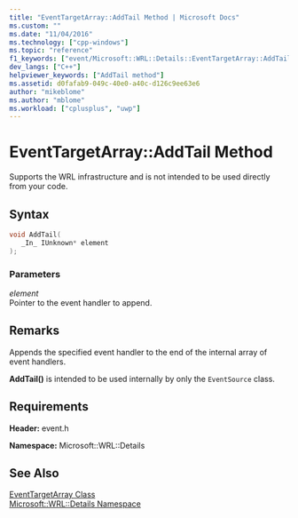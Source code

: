 ```yaml
---
title: "EventTargetArray::AddTail Method | Microsoft Docs"
ms.custom: ""
ms.date: "11/04/2016"
ms.technology: ["cpp-windows"]
ms.topic: "reference"
f1_keywords: ["event/Microsoft::WRL::Details::EventTargetArray::AddTail"]
dev_langs: ["C++"]
helpviewer_keywords: ["AddTail method"]
ms.assetid: d0fafab9-049c-40e0-a40c-d126c9ee63e6
author: "mikeblome"
ms.author: "mblome"
ms.workload: ["cplusplus", "uwp"]
---
```

# EventTargetArray::AddTail Method

Supports the WRL infrastructure and is not intended to be used directly from your code.

## Syntax

```cpp
void AddTail(
   _In_ IUnknown* element
);
```

### Parameters

*element*  
Pointer to the event handler to append.

## Remarks

Appends the specified event handler to the end of the internal array of event handlers.

**AddTail()** is intended to be used internally by only the `EventSource` class.

## Requirements

**Header:** event.h

**Namespace:** Microsoft::WRL::Details

## See Also

[EventTargetArray Class](../windows/eventtargetarray-class.md)  
[Microsoft::WRL::Details Namespace](../windows/microsoft-wrl-details-namespace.md)